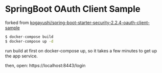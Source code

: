 SpringBoot OAuth Client Sample
==============================

forked from [kogayushi/spring\-boot\-starter\-security\-2\.2\.4\-oauth\-client\-sample](https://github.com/kogayushi/spring-boot-starter-security-2.2.4-oauth-client-sample)

```sh
$ docker-compose build
$ docker-compose up -d
```

run build at first on docker-compose up, so it takes a few minutes to get up the app service.

then, open: https://localhost:8443/login

